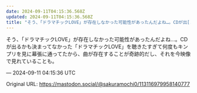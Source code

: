```yaml
---
date: 2024-09-11T04:15:36.568Z
updated: 2024-09-11T04:15:36.568Z
title: "そう、「ドラマチックLOVE」が存在しなかった可能性があったんだよね…。CDが出[...]"
---
```


<p>そう、「ドラマチックLOVE」が存在しなかった可能性があったんだよね…。CDが出るかも決まってなかった「ドラマチックLOVE」を聴きたすぎて何度もキンプリを見に幕張に通ってたから、曲が存在することが奇跡的だし、それを今映像で見れていることも。</p>

&mdash; 2024-09-11 04:15:36 UTC

Original URL: https://mastodon.social/@sakuramochi0/113116979958140777
